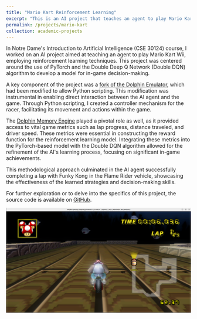```yaml
---
title: "Mario Kart Reinforcement Learning"
excerpt: "This is an AI project that teaches an agent to play Mario Kart Wii via reinforcement learning techniques. The project utilizes PyTorch and the Double Deep Q Network (Double DQN) algorithm to train a model capable of in-game decision making.<br/><img src='/images/mario_kart_ai.png'>"
permalink: /projects/mario-kart
collection: academic-projects
---
```



In Notre Dame's Introduction to Artificial Intelligence (CSE 30124) course, I worked on an AI project aimed at teaching an agent to play Mario Kart Wii, employing reinforcement learning techniques. This project was centered around the use of PyTorch and the Double Deep Q Network (Double DQN) algorithm to develop a model for in-game decision-making.

A key component of the project was a [fork of the Dolphin Emulator](https://github.com/Felk/dolphin), which had been modified to allow Python scripting. This modification was instrumental in enabling direct interaction between the AI agent and the game. Through Python scripting, I created a controller mechanism for the racer, facilitating its movement and actions within the game.

The [Dolphin Memory Engine](https://github.com/aldelaro5/Dolphin-memory-engine) played a pivotal role as well, as it provided access to vital game metrics such as lap progress, distance traveled, and driver speed. These metrics were essential in constructing the reward function for the reinforcement learning model. Integrating these metrics into the PyTorch-based model with the Double DQN algorithm allowed for the refinement of the AI's learning process, focusing on significant in-game achievements.

This methodological approach culminated in the AI agent successfully completing a lap with Funky Kong in the Flame Rider vehicle, showcasing the effectiveness of the learned strategies and decision-making skills.

For further exploration or to delve into the specifics of this project, the source code is available on [GitHub](https://github.com/johnflanagan827/mario-kart-ai).

<img src='/images/mario_kart_ai_large.png'>